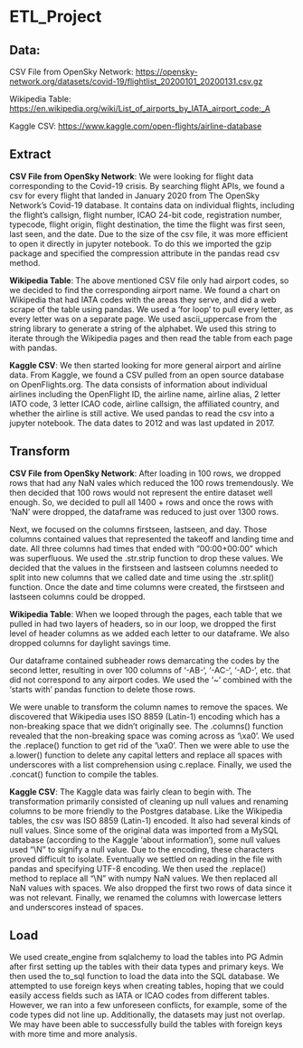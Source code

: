 # ETL_Project

## Data:

CSV File  from OpenSky Network:  https://opensky-network.org/datasets/covid-19/flightlist_20200101_20200131.csv.gz

Wikipedia Table: https://en.wikipedia.org/wiki/List_of_airports_by_IATA_airport_code:_A

Kaggle CSV: https://www.kaggle.com/open-flights/airline-database


## Extract 

<b>CSV File  from OpenSky Network</b>:  We were looking for flight data corresponding to the  Covid-19 crisis.  By searching flight APIs, we found a csv for every flight that landed in January 2020 from The OpenSky Network’s Covid-19 database. It contains data on individual flights, including the flight’s callsign, flight number, ICAO 24-bit code, registration number, typecode, flight origin, flight destination, the time the flight was first seen, last seen, and the date.  Due to the size of the csv file, it was more efficient to open it directly in jupyter notebook.  To do this we imported the gzip package and specified the compression attribute in the pandas read csv method.


<b>Wikipedia Table</b>: The above mentioned CSV file only had airport codes, so we decided to find the corresponding airport name. We found a chart on Wikipedia that had IATA codes with the areas they serve, and did a web scrape of the table using pandas. We used a ‘for loop’ to pull every letter, as every letter was on a separate page.  We used ascii_uppercase from the string library to generate a string of the alphabet.  We used this string to iterate through the Wikipedia pages and then read the table from each page with pandas. 

<b>Kaggle CSV</b>: We then started looking for more general airport and airline data. From Kaggle, we found a CSV pulled from an open source database on OpenFlights.org. The data consists of information about individual airlines including the OpenFlight ID, the airline name, airline alias, 2 letter IATO code, 3 letter ICAO code, airline callsign, the affiliated country, and whether the airline is still active.  We used pandas to read the csv into a jupyter notebook. The data dates to 2012 and was last updated in 2017. 


## Transform 

<b>CSV File  from OpenSky Network</b>:   After loading in 100 rows, we dropped rows that had any NaN vales which reduced the 100 rows tremendously. We then decided that 100 rows would not represent the entire dataset well enough.  So, we decided to pull all 1400 + rows and once the rows with ‘NaN’ were dropped, the dataframe was reduced to just over 1300 rows. 

Next, we focused on the columns firstseen, lastseen, and day.  Those columns contained values that represented the takeoff and landing time and date. All three columns had times that ended with “00:00+00:00” which was superfluous. We used the .str.strip function to drop these values.  We decided that the values in the firstseen and lastseen columns needed to split into new columns that we called date and time using the .str.split() function.  Once the date and time columns were created, the firstseen and lastseen columns could be dropped.


<b>Wikipedia Table</b>:  When we looped through the pages, each table that we pulled in had two layers of headers, so in our loop, we dropped the first level of header columns as we added each letter to our dataframe.  We also dropped columns for daylight savings time. 

Our dataframe contained subheader rows demarcating the codes by the second letter, resulting in over 100 columns of ‘-AB-‘, ‘-AC-‘, ‘-AD-‘, etc. that did not correspond to any airport codes.  We used the ‘~’ combined with the ‘starts with’ pandas function to delete those rows.  

We were unable to transform the column names to remove the spaces. We discovered that Wikipedia uses ISO 8859 (Latin-1) encoding which has a non-breaking space that we didn’t originally see.   The .columns() function revealed that the non-breaking space was coming across as ‘\xa0’.  We used the .replace() function to get rid of the ‘\xa0’.  Then we were able to use the a.lower() function to delete any capital letters and replace all spaces with underscores with a list comprehension using c.replace.  Finally, we used the .concat() function to compile the tables.

<b>Kaggle CSV</b>:  The Kaggle data was fairly clean to begin with. The transformation primarily consisted of cleaning up null values and renaming columns to be more friendly to the Postgres database. Like the Wikipedia tables, the csv was ISO 8859 (Latin-1) encoded. It also had several kinds of null values. Since some of the original data was imported from a MySQL database (according to the Kaggle ‘about information’), some null values used “\N” to signify a null value. Due to the encoding, these characters proved difficult to isolate. Eventually we settled on reading in the file with pandas and specifying UTF-8 encoding. We then used the .replace() method to replace all “\N” with numpy NaN values. We then replaced all NaN values with spaces. We also dropped the first two rows of data since it was not relevant. Finally, we renamed the columns with lowercase letters and underscores instead of spaces.

## Load

We used create_engine from sqlalchemy to load the tables into PG Admin after first setting up the tables with their data types and primary keys.  We then used the to_sql function to load the data into the SQL database.   We attempted to use foreign keys when creating tables, hoping that we could easily access fields such as  IATA or ICAO codes from different tables. However, we ran into a few unforeseen conflicts, for example, some of the code types did not line up. Additionally, the datasets may just not overlap. We may have been able to successfully build the tables with foreign keys with more time and more analysis.



